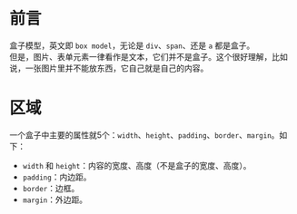 # 前言

盒子模型，英文即 `box model`，无论是 `div`、`span`、还是 `a` 都是盒子。  
但是，图片、表单元素一律看作是文本，它们并不是盒子。这个很好理解，比如说，一张图片里并不能放东西，它自己就是自己的内容。

# 区域

一个盒子中主要的属性就5个：`width`、`height`、`padding`、`border`、`margin`。如下：

- `width` 和 `height`：内容的宽度、高度（不是盒子的宽度、高度）。
- `padding`：内边距。
- `border`：边框。
- `margin`：外边距。